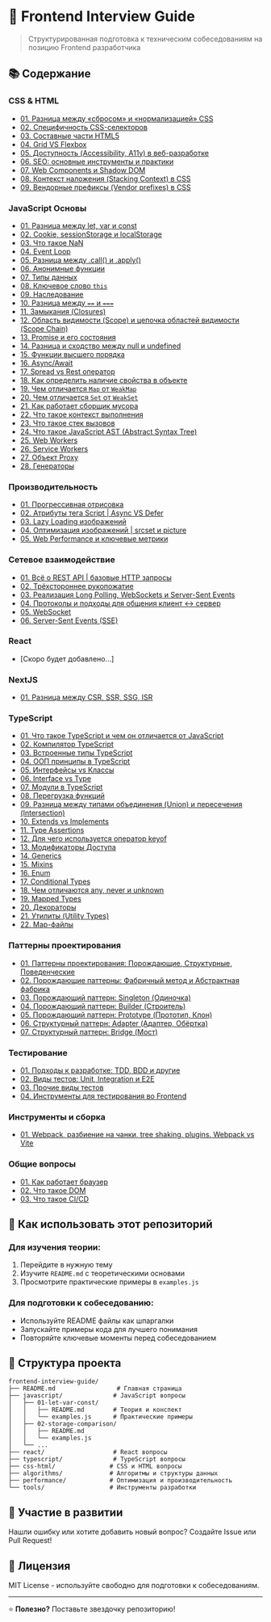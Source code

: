 # 🚀 Frontend Interview Guide

> Структурированная подготовка к техническим собеседованиям на позицию Frontend разработчика

## 📚 Содержание

### CSS & HTML
- [01. Разница между «сбросом» и «нормализацией» CSS](./css-html/01-reset-normalize/)
- [02. Специфичность CSS-селекторов](./css-html/02-css-specificity/)
- [03. Составные части HTML5](./css-html/03-html-web-platform/)
- [04. Grid VS Flexbox](./css-html/04-grid-vs-flexbox/)
- [05. Доступность (Accessibility, A11y) в веб-разработке](./css-html/05-accessibility/)
- [06. SEO: основные инструменты и практики](./css-html/06-seo/)
- [07. Web Components и Shadow DOM](./css-html/07-web-components-shadow-dom/)
- [08. Контекст наложения (Stacking Context) в CSS](./css-html/08-stacking-context/)
- [09. Вендорные префиксы (Vendor prefixes) в CSS](./css-html/09-vendor-prefixes/)

### JavaScript Основы
- [01. Разница между let, var и const](./javascript/01-let-var-const/)
- [02. Cookie, sessionStorage и localStorage](./javascript/02-storage-comparison/)
- [03. Что такое NaN](./javascript/03-nan/)
- [04. Event Loop](./javascript/04-event-loop/)
- [05. Разница между .call() и .apply()](./javascript/05-call-apply/)
- [06. Анонимные функции](./javascript/06-anonymous-functions/)
- [07. Типы данных](./javascript/07-data-types/)
- [08. Ключевое слово `this`](./javascript/08-this-key-word/)
- [09. Наследование](./javascript/09-inheritance/)
- [10. Разница между `==` и `===`](./javascript/10-strict-loose-comparison/)
- [11. Замыкания (Closures)](./javascript/11-closures/)
- [12. Область видимости (Scope) и цепочка областей видимости (Scope Chain)](./javascript/12-scope-chain/)
- [13. Promise и его состояния](./javascript/13-promise/)
- [14. Разница и сходство между null и undefined](./javascript/14-null-undefined/)
- [15. Функции высшего порядка](./javascript/15-hof/)
- [16. Async/Await](./javascript/16-async-await/)
- [17. Spread vs Rest оператор](./javascript/17-spread-rest/)
- [18. Как определить наличие свойства в объекте](./javascript/18-has-own-property/)
- [19. Чем отличается `Map` от `WeakMap`](./javascript/19-map-vs-weakmap/)
- [20. Чем отличается `Set` от `WeakSet`](./javascript/20-set-vs-weakset/)
- [21. Как работает сборщик мусора](./javascript/21-garbage-collector/)
- [22. Что такое контекст выполнения](./javascript/22-execution-context/)
- [23. Что такое стек вызовов](./javascript/23-call-stack/)
- [24. Что такое JavaScript AST (Abstract Syntax Tree)](./javascript/24-ast/)
- [25. Web Workers](./javascript/25-web-workers/)
- [26. Service Workers](./javascript/26-service-workers/)
- [27. Объект Proxy](./javascript/27-proxy/)
- [28. Генераторы](./javascript/28-generators/)

### Производительность
- [01. Прогрессивная отрисовка](./performance/01-progressive-rendering/)
- [02. Атрибуты тега Script | Async VS Defer](./performance/02-defer-vs-async/)
- [03. Lazy Loading изображений](./performance/03-lazy-loading-images/)
- [04. Оптимизация изображений | srcset и picture](./performance/04-responsive-images/)
- [05. Web Performance и ключевые метрики](./performance/05-key-metrics/)

### Сетевое взаимодействие
- [01. Всё о REST API | базовые HTTP запросы](./networking/01-rest-api/)
- [02. Трёхстороннее рукопожатие](./networking/02-tcp-handshake/)
- [03. Реализация Long Polling, WebSockets и Server-Sent Events](./networking/03-realtime/)
- [04. Протоколы и подходы для общения клиент ↔ сервер](./networking/04-client-server/)
- [05. WebSocket](./networking/05-websocket/)
- [06. Server-Sent Events (SSE)](./networking/06-sse/)

### React
- [Скоро будет добавлено...]

### NextJS
- [01. Разница между CSR, SSR, SSG, ISR](./nextjs/01-csr-ssr-ssg-isr/)

### TypeScript
- [01. Что такое TypeScript и чем он отличается от JavaScript](./typescript/01-typescript-basics/)
- [02. Компилятор TypeScript](./typescript/02-typescript-compiler/)
- [03. Встроенные типы TypeScript](./typescript/03-built-in-types/)
- [04. ООП принципы в TypeScript](./typescript/04-oop/)
- [05. Интерфейсы vs Классы](./typescript/05-interfaces-vs-classes/)
- [06. Interface vs Type](./typescript/06-interface-vs-type/)
- [07. Модули в TypeScript](./typescript/07-modules/)
- [08. Перегрузка функций](./typescript/08-function-overload/)
- [09. Разница между типами объединения (Union) и пересечения (Intersection)](./typescript/09-union-intersection/)
- [10. Extends vs Implements](./typescript/10-extends-vs-implements/)
- [11. Type Assertions](./typescript/11-type-assertions/)
- [12. Для чего используется оператор keyof](./typescript/12-keyof-operator/)
- [13. Модификаторы Доступа](./typescript/13-access-modifiers/)
- [14. Generics](./typescript/14-generics/)
- [15. Mixins](./typescript/15-mixins/)
- [16. Enum](./typescript/16-enum/)
- [17. Conditional Types](./typescript/17-conditional-types/)
- [18. Чем отличаются any, never и unknown](./typescript/18-any-never-unknown/)
- [19. Mapped Types](./typescript/19-mapped-types/)
- [20. Декораторы](./typescript/20-decorators/)
- [21. Утилиты (Utility Types)](./typescript/21-utilities/)
- [22. Map-файлы](./typescript/22-map-files/)

### Паттерны проектирования
- [01. Паттерны проектирования: Порождающие, Структурные, Поведенческие](./patterns/01-creational-structural-behavioral/)
- [02. Порождающие паттерны: Фабричный метод и Абстрактная фабрика](./patterns/02-fabric/)
- [03. Порождающий паттерн: Singleton (Одиночка)](./patterns/03-singleton/)
- [04. Порождающий паттерн: Builder (Строитель)](./patterns/04-builder/)
- [05. Порождающий паттерн: Prototype (Прототип, Клон)](./patterns/05-prototype/)
- [06. Структурный паттерн: Adapter (Адаптер, Обёртка)](./patterns/06-adapter/)
- [07. Структурный паттерн: Bridge (Мост)](./patterns/07-bridge/)

### Тестирование
- [01. Подходы к разработке: TDD, BDD и другие](./testing/01-tdd-bdd/)
- [02. Виды тестов: Unit, Integration и E2E](./testing/02-unit-e2e-intergation/)
- [03. Прочие виды тестов](./testing/03-additional-test-types/)
- [04. Инструменты для тестирования во Frontend](./testing/04-testing-tools/)

### Инструменты и сборка
- [01. Webpack, разбиение на чанки, tree shaking, plugins. Webpack vs Vite](./tooling/01-webpack-vs-vite/)

### Общие вопросы
- [01. Как работает браузер](./common-questions/01-browser-work/)
- [02. Что такое DOM](./common-questions/02-dom/)
- [03. Что такое CI/CD](./common-questions/03-ci-cd/)


## 🎯 Как использовать этот репозиторий

### Для изучения теории:
1. Перейдите в нужную тему
2. Изучите `README.md` с теоретическими основами
3. Просмотрите практические примеры в `examples.js`

### Для подготовки к собеседованию:
- Используйте README файлы как шпаргалки
- Запускайте примеры кода для лучшего понимания
- Повторяйте ключевые моменты перед собеседованием

## 📁 Структура проекта

```
frontend-interview-guide/
├── README.md                 # Главная страница
├── javascript/              # JavaScript вопросы
│   ├── 01-let-var-const/
│   │   ├── README.md        # Теория и конспект
│   │   └── examples.js      # Практические примеры
│   ├── 02-storage-comparison/
│   │   ├── README.md
│   │   └── examples.js
│   └── ...
├── react/                   # React вопросы
├── typescript/              # TypeScript вопросы
├── css-html/               # CSS и HTML вопросы
├── algorithms/             # Алгоритмы и структуры данных
├── performance/            # Оптимизация и производительность
└── tools/                  # Инструменты разработки
```

## 🤝 Участие в развитии

Нашли ошибку или хотите добавить новый вопрос? Создайте Issue или Pull Request!

## 📝 Лицензия

MIT License - используйте свободно для подготовки к собеседованиям.

---

⭐ **Полезно?** Поставьте звездочку репозиторию!